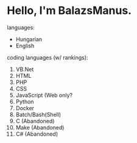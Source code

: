 # Hello, I'm BalazsManus.

languages:
- Hungarian
- English

coding languages (w/ rankings):
1. VB.Net
2. HTML
3. PHP
4. CSS
5. JavaScript (Web only?
6. Python
7. Docker
8. Batch/Bash(Shell)
9. C (Abandoned)
10. Make (Abandoned)
11. C# (Abandoned)
